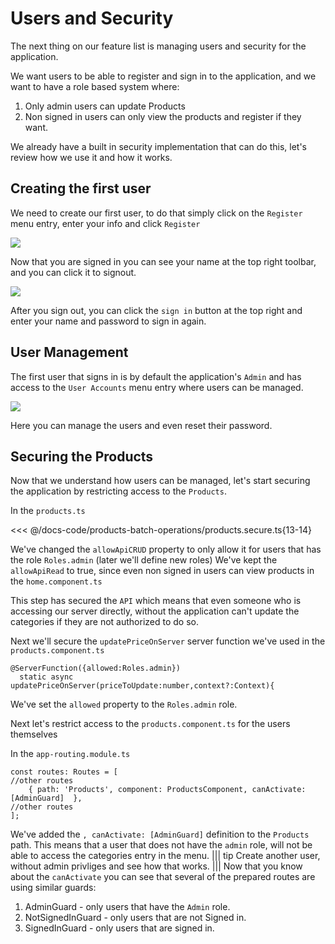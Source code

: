 # Users and Security

The next thing on our feature list is managing users and security for the application.

We want users to be able to register and sign in to the application, and we want to have a role based system where:
1. Only admin users can update Products
2. Non signed in users can only view the products and register if they want.

We already have a built in security implementation that can do this, let's review how we use it and how it works.

## Creating the first user
We need to create our first user, to do that simply click on the `Register` menu entry, enter your info and click `Register`

![](/2019-10-08_11h09_40.png)

Now that you are signed in you can see your name at the top right toolbar, and you can click it to signout.

![](/2019-10-08_11h16_54.png)

After you sign out, you can click the `sign in` button at the top right and enter your name and password to sign in again.

## User Management
The first user that signs in is by default the application's `Admin` and has access to the `User Accounts` menu entry where users can be managed.

![](/2019-10-08_11h20_28.png)

Here you can manage the users and even reset their password.

## Securing the Products
Now that we understand how users can be managed, let's start securing the application by restricting access to the `Products`. 

In the `products.ts` 

<<< @/docs-code/products-batch-operations/products.secure.ts{13-14}

We've changed the `allowApiCRUD` property to only allow it for users that has the role `Roles.admin` (later we'll define new roles)
We've kept the `allowApiRead` to true, since even non signed in users can view products in the `home.component.ts`

This step has secured the `API` which means that even someone who is accessing our server directly, without the application can't update the categories if they are not authorized to do so.

Next we'll secure the `updatePriceOnServer` server function we've used in the `products.component.ts`
```ts{1}
@ServerFunction({allowed:Roles.admin})
  static async updatePriceOnServer(priceToUpdate:number,context?:Context){
```
We've set the `allowed` property to the `Roles.admin` role.

Next let's restrict access to the `products.component.ts` for the users themselves

In the `app-routing.module.ts`
```ts{3}
const routes: Routes = [
//other routes
    { path: 'Products', component: ProductsComponent, canActivate: [AdminGuard]  },
//other routes
];
```

We've added the `, canActivate: [AdminGuard]` definition to the `Products` path. This means that a user that does not have the `admin` role, will not be able to access the categories entry in the menu.
||| tip
Create another user, without admin privliges and see  how that works.
|||
Now that you know about the `canActivate` you can see that several of the prepared routes are using similar guards:
1. AdminGuard - only users that have the `Admin` role.
2. NotSignedInGuard - only users that are not Signed in.
3. SignedInGuard - only users that are signed in.